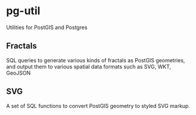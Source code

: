 # pg-util
Utilities for PostGIS and Postgres

## Fractals

SQL queries to generate various kinds of fractals as PostGIS geometries, and output them to various spatial data formats such as SVG, WKT, GeoJSON

## SVG

A set of SQL functions to convert PostGIS geometry to styled SVG markup.

